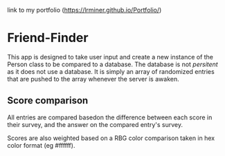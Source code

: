 link to my portfolio (https://lrminer.github.io/Portfolio/)

# Friend-Finder

This app is designed to take user input and create a new instance of the Person class to be compared to a database. The database is not _persitent_ as it does not use a database. It is simply an array of randomized entries that are pushed to the array whenever the server is awaken. 

## Score comparison

All entries are compared basedon the difference between each score in their survey, and the answer on the compared entry's survey. 

Scores are also weighted based on a RBG color comparison taken in hex color format (eg #ffffff).  



